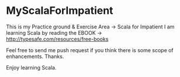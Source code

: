 MyScalaForImpatient
===================

This is my Practice ground & Exercise Area -> Scala for Impatient
I am learning Scala by reading the EBOOK -> http://typesafe.com/resources/free-books

Feel free to send me push request if you think there is some scope of enhancements. Thanks.

Enjoy learning Scala.
